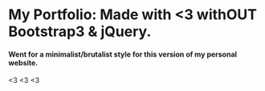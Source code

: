 # My Portfolio: Made with <3 withOUT Bootstrap3 & jQuery.

#### Went for a minimalist/brutalist style for this version of my personal website.

<3 <3 <3

